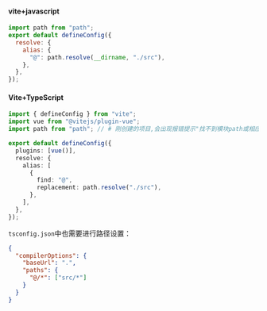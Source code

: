 #### vite+javascript

```js
import path from "path";
export default defineConfig({
  resolve: {
    alias: {
      "@": path.resolve(__dirname, "./src"),
    },
  },
});
```

#### Vite+TypeScript

```ts
import { defineConfig } from "vite";
import vue from "@vitejs/plugin-vue";
import path from "path"; // # 刚创建的项目,会出现报错提示"找不到模块path或相应的类型声明"

export default defineConfig({
  plugins: [vue()],
  resolve: {
    alias: [
      {
        find: "@",
        replacement: path.resolve("./src"),
      },
    ],
  },
});

```

`tsconfig.json`中也需要进行路径设置：

```json
{
  "compilerOptions": {
    "baseUrl": ".",
    "paths": {
      "@/*": ["src/*"]
    }
  }
}
```

